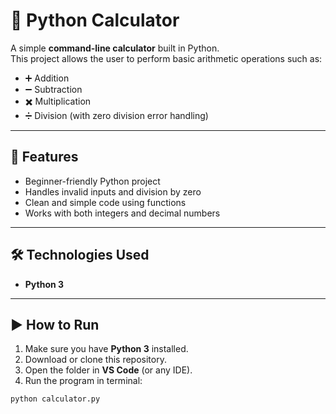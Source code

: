# 🧮 Python Calculator

A simple **command-line calculator** built in Python.  
This project allows the user to perform basic arithmetic operations such as:

- ➕ Addition  
- ➖ Subtraction  
- ✖️ Multiplication  
- ➗ Division (with zero division error handling)  

---

## 🚀 Features
- Beginner-friendly Python project  
- Handles invalid inputs and division by zero  
- Clean and simple code using functions  
- Works with both integers and decimal numbers  

---

## 🛠️ Technologies Used
- **Python 3**  

---

## ▶️ How to Run
1. Make sure you have **Python 3** installed.  
2. Download or clone this repository.  
3. Open the folder in **VS Code** (or any IDE).  
4. Run the program in terminal:  

```bash
python calculator.py
